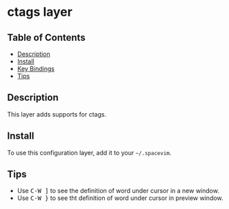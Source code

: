 # ctags layer

## Table of Contents

<!-- vim-markdown-toc GFM -->

* [Description](#description)
* [Install](#install)
* [Key Bindings](#key-bindings)
* [Tips](#tips)

<!-- vim-markdown-toc -->

## Description

This layer adds supports for ctags.

## Install

To use this configuration layer, add it to your `~/.spacevim`.

## Tips

- Use <kbd>C-W ]</kbd> to see the definition of word under cursor in a new window.
- Use <kbd>C-W }</kbd> to see tht definition of word under cursor in preview window.

